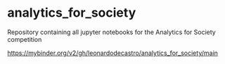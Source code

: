 # analytics_for_society
Repository containing all jupyter notebooks for the Analytics for Society competition 

https://mybinder.org/v2/gh/leonardodecastro/analytics_for_society/main
